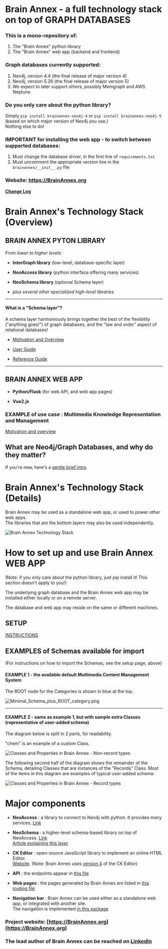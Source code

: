 # Brain Annex - a full technology stack on top of GRAPH DATABASES

### This is a mono-repository of:

1) The "Brain Annex" python library
2) The "Brain Annex" web app (backend and frontend)

### Graph databases currently supported:

1) Neo4j, version 4.4 (the final release of major version 4)
2) Neo4j, version 5.26 (the final release of major version 5)
3) We expect to later support others, possibly Memgraph and AWS Neptune

### Do you only care about the python library?
Simply `pip install brainannex-neo4j-4` or `pip install brainannex-neo4j-5` (based on which major version of Neo4j you use.)  
Nothing else to do!

### IMPORTANT for installing the web app - to switch between supported databases:
1) Must change the database driver, in the first line of `requirements.txt`
2) Must uncomment the appropriate version line in the `brainannex/__init__.py` file




### Website: https://BrainAnnex.org

**[Change Log](https://brainannex.org/history)**



# Brain Annex's Technology Stack (Overview)

## BRAIN ANNEX PYTON LIBRARY

_From lower to higher levels:_

* **InterGraph library** (low-level, database-specific layer)

* **NeoAccess library** (python interface offering many services)

* **NeoSchema library** (optional Schema layer)
* _plus several other specialized high-level libraries_

---
#### What is a "Schema layer"?

A schema layer harmoniously brings together the best of the flexibility 
("anything goes!") of graph databases, 
and the "law and order" aspect of relational databases! 
*  [Motivation and Overview](https://julianspolymathexplorations.blogspot.com/2022/11/schema-graph-databases-neo4j.html)

* [User Guide](https://brainannex.org/docs/neoschema-user-guide.htm)

* [Reference Guide](https://brainannex.org/docs/neoschema.htm)
---

## BRAIN ANNEX WEB APP

* **Python/Flask** (for web API, and web app pages)

* **Vue2.js**




### EXAMPLE of use case : Multimedia Knowledge Representation and Management
[Motivation and overview](https://julianspolymathexplorations.blogspot.com/2019/03/multimedia-knowledge-representation-and-management-brain-annex.html)



## What are Neo4j/Graph Databases, and why do they matter?
If you're new, here's a 
[gentle brief intro](https://julianspolymathexplorations.blogspot.com/2023/10/intro-graph-databases-beginner.html). 


# Brain Annex's Technology Stack (Details)

Brain Annex may be used as a standalone web app, or used to power *other* web apps.  
The libraries that are the bottom layers may also be used independently.

![Brain Annex Technology Stack](docs/BrainAnnex_Technology_Stack.png)


# How to set up and use Brain Annex WEB APP

(Note: if you only care about the python library, just pip install it!  This section doesn't apply to you!)   

The underlying graph database and the Brain Annex web app may be installed either locally or on a remote server.

The database and web app may reside on the same or different machines.



## SETUP

[INSTRUCTIONS](https://brainannex.org/setup)




## EXAMPLES of Schemas available for import

(For instructions on how to import the Schemas, see the setup page, above)

#### EXAMPLE 1 - the available default Multimedia Content Management System

The ROOT node for the Categories is shown in blue at the top.

![Minimal_Schema_plus_ROOT_category.png](docs/Minimal_Schema_plus_ROOT_category.png)

---

#### EXAMPLE 2 - same as example 1, but with sample extra Classes (representative of user-added schema)

The diagram below is split in 2 parts, for readability.

"chem" is an example of a custom Class.

![Classes and Properties in Brain Annex - Non-record types](docs/Classes_and_Properties_Non_record_types.png)

The following second half of the diagram shows the remainder of the Schema, detailing Classes that are instances of the "Records" Class.
Most of the items in this diagram are examples of typical user-added schema:

![Classes and Properties in Brain Annex - Record types](docs/Classes_and_Properties_Record_types.png)





# Major components
* **NeoAccess** : a library to connect to Neo4j with python. It provides many services.
  [Link](https://github.com/BrainAnnex/neoaccess)


* **NeoSchema** : a higher-level schema-based library on top of NeoAccess.
  [Link](https://github.com/BrainAnnex/brain-annex/blob/main/BrainAnnex/modules/neo_schema/neo_schema.py)<!-- @IGNORE PREVIOUS: link -->  
  [Article explaining this layer](https://julianspolymathexplorations.blogspot.com/2022/11/schema-graph-databases-neo4j.html)
  

* **CK Editor** : open-source JavaScript library to implement an online HTML Editor.  
  [Website](https://www.quackit.com/html/online-html-editor/full/).
  (Note: Brain Annex uses [version 4](https://ckeditor.com/docs/ckeditor4/latest/) of the CK Editor)
  

* **API** : the endpoints appear in [this file](https://github.com/BrainAnnex/brain-annex/blob/main/BrainAnnex/api/BA_api_routing.py)<!-- @IGNORE PREVIOUS: link -->


* **Web pages** : the pages generated by Brain Annex are listed in [this routing file](https://github.com/BrainAnnex/brain-annex/blob/main/BrainAnnex/pages/BA_pages_routing.py)<!-- @IGNORE PREVIOUS: link -->


* **Navigation bar** : Brain Annex can be used either as a standalone web app, or integrated with another site.  
  The navigation is implemented [in this package](https://github.com/BrainAnnex/brain-annex/tree/main/navigation)


### Project website: [https://BrainAnnex.org](https://BrainAnnex.org)

### The lead author of Brain Annex can be reached on [LinkedIn](https://www.linkedin.com/in/julian-%F0%9F%A7%AC-west-059997185/)